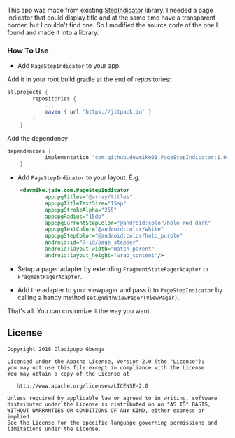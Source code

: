 This app was made from existing [StepIndicator](https://github.com/layerlre/StepIndicator) library. I needed a page indicator that could display title and at the same time have a transparent border, but I couldn't find one. So I modified the source code of the one I found and made it into a library.

### How To Use 

- Add `PageStepIndicator` to your app.

 Add it in your root build.gradle at the end of repositories:

```groovy
allprojects {
		repositories {
			...
			maven { url 'https://jitpack.io' }
		}
	}
```

 Add the dependency

```groovy
dependencies {
	        implementation 'com.github.devmike01:PageStepIndicator:1.0.0'
	}
```

- Add `PageStepIndicator` to your layout. E.g:

```xml
    <devmike.jade.com.PageStepIndicator
            app:pgTitles="@array/titles"
            app:pgTitleTextSize="15sp"
            app:pgStrokeAlpha="255"
            app:pgRadius="15dp"
            app:pgCurrentStepColor="@android:color/holo_red_dark"
            app:pgTextColor="@android:color/white"
            app:pgStepColor="@android:color/holo_purple"
            android:id="@+id/page_stepper"
            android:layout_width="match_parent"
            android:layout_height="wrap_content"/>
```

- Setup a pager adapter by extending `FragmentStatePagerAdapter` or `FragmentPagerAdapter`.

- Add the adapter to your viewpager and pass it to `PageStepIndicator` by calling a handy method `setupWithViewPager(ViewPager)`.

That's all. You can customize it the way you want.

License
-------

    Copyright 2018 Oladipupo Gbenga

    Licensed under the Apache License, Version 2.0 (the "License");
    you may not use this file except in compliance with the License.
    You may obtain a copy of the License at

       http://www.apache.org/licenses/LICENSE-2.0

    Unless required by applicable law or agreed to in writing, software
    distributed under the License is distributed on an "AS IS" BASIS,
    WITHOUT WARRANTIES OR CONDITIONS OF ANY KIND, either express or implied.
    See the License for the specific language governing permissions and
    limitations under the License.
